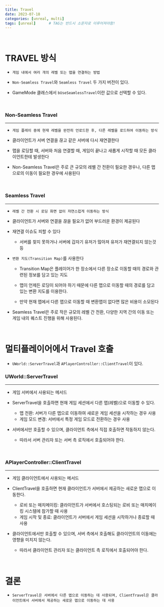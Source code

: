 ```yaml
---
title: Travel
date: 2023-07-18
categories: [unreal, multi]
tags: [unreal]		# TAG는 반드시 소문자로 이루어져야함!
---
```


<br>

**TRAVEL 방식**
===========

* `게임 내에서 여러 개의 레벨 또는 맵을 연결하는 방법`

* `Non-Seamless Travel`와 `Seamless Travel` 두 가지 버전이 있다.

* GameMode 클래스에서 `bUseSeamlessTravel`이란 값으로 선택할 수 있다.

<br>

### Non-Seamless Travel
-----------

* `게임 플레이 중에 현재 레벨을 완전히 언로드한 후, 다른 레벨을 로드하여 이동하는 방식`

* 클라이언트가 서버 연결을 끊고 같은 서버에 다시 재연결한다

* 맵을 로딩할 때, 서버와 처음 연결할 때, 게임이 끝나고 새롭게 시작할 때 모든 클라이언트한테 발생한다

* Non-Seamless Travel은 주로 큰 규모의 레벨 간 전환이 필요한 경우나, 다른 맵으로의 이동이 필요한 경우에 사용된다

<br>

### Seamless Travel
-----------

* `레벨 간 전환 시 로딩 화면 없이 자연스럽게 이동하는 방식`

* 클라이언트가 서버와 연결을 끊을 필요가 없어 부드러운 환경이 제공된다

* 재연결 이슈도 피할 수 있다
  - 서버를 찾지 못하거나 서버에 갑자기 유저가 많아져 유저가 재연결되지 않는것 등



* `변환 지도(Transition Map)`를 사용한다

  * Transition Map은 플레이어가 한 장소에서 다른 장소로 이동할 때의 경로와 관련된 정보를 담고 있는 지도

  - 맵이 언제든 로딩이 되어야 하기 때문에 다른 맵으로 이동할 때의 경로를 담고 있는 변환 지도를 이용한다.

  - 만약 현재 맵에서 다른 맵으로 이동할 때 변환맵이 없다면 많은 비용이 소모된다

* Seamless Travel은 주로 작은 규모의 레벨 간 전환, 다양한 지역 간의 이동 또는 게임 내의 퀘스트 진행을 위해 사용된다.


<br>

**멀티플레이어에서 Travel 호출**
===============

* `UWorld::ServerTravel`과 `APlayerController::ClientTravel`이 있다.



### UWorld::ServerTravel
------------

* 게임 서버에서 사용되는 메서드

* ServerTravel을 호출하면 현재 게임 세션에서 다른 맵(레벨)으로 이동할 수 있다.

  * 맵 전환: 서버가 다른 맵으로 이동하여 새로운 게임 세션을 시작하는 경우 사용
  * 게임 모드 변경: 서버에서 특정 게임 모드로 전환하는 경우 사용


* 서버에서만 호출할 수 있으며, 클라이언트 측에서 직접 호출하면 작동하지 않는다. 
  * 따라서 서버 관리자 또는 서버 측 로직에서 호출되어야 한다.

<br>

### APlayerController::ClientTravel
----------

* 게임 클라이언트에서 사용되는 메서드

* ClientTravel을 호출하면 현재 클라이언트가 서버에서 제공하는 새로운 맵으로 이동한다.

  * 로비 또는 매치메이킹: 클라이언트가 서버에서 호스팅되는 로비 또는 매치메이킹 시스템에 참가할 때 사용
  * 게임 시작 및 종료: 클라이언트가 서버에서 게임 세션을 시작하거나 종료할 때 사용

* 클라이언트에서만 호출할 수 있으며, 서버 측에서 호출해도 클라이언트의 이동에는 영향을 미치지 않는다.

  * 따라서 클라이언트 관리자 또는 클라이언트 측 로직에서 호출되어야 한다.

<br>

# 결론

* `ServerTravel은 서버에서 다른 맵으로 이동하는 데 사용되며, ClientTravel은 클라이언트에서 서버에서 제공하는 새로운 맵으로 이동하는 데 사용`